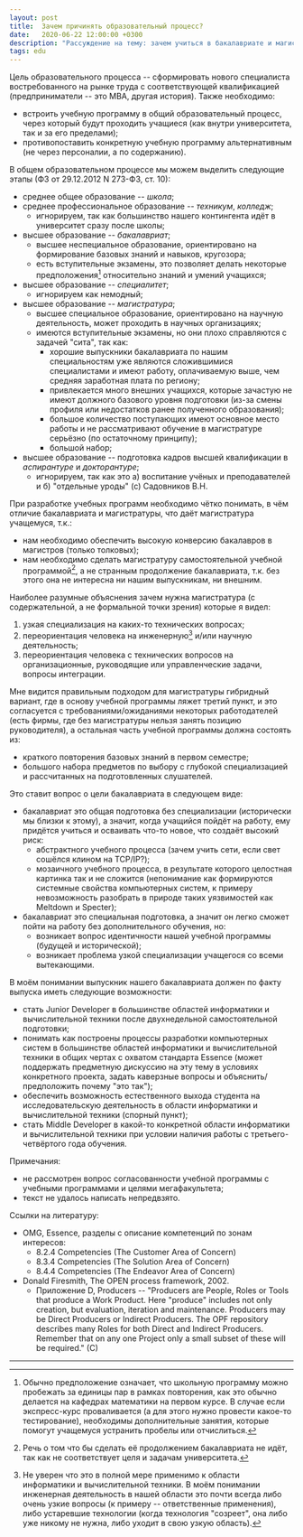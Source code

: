 ```yaml
---
layout: post
title:  Зачем причинять образовательный процесс?
date:   2020-06-22 12:00:00 +0300
description: "Рассуждение на тему: зачем учиться в бакалавриате и магистратуре?"
tags: edu
---
```


Цель образовательного процесса -- сформировать нового специалиста востребованного на рынке труда с соответствующей квалификацией (предприниматели -- это MBA, другая история). Также необходимо:
- встроить учебную программу в общий образовательный процесс, через который будут проходить учащиеся (как внутри университета, так и за его пределами);
- противопоставить конкретную учебную программу альтернативным (не через персоналии, а по содержанию).

В общем образовательном процессе мы можем выделить следующие этапы (ФЗ от 29.12.2012 N 273-ФЗ, ст. 10):
- среднее общее образование -- *школа*;
- среднее профессиональное образование -- *техникум*, *колледж*;
  - игнорируем, так как большинство нашего контингента идёт в университет сразу после школы;
- высшее образование -- *бакалавриат*;
  - высшее неспециальное образование, ориентировано на формирование базовых знаний и навыков, кругозора;
  - есть вступительные экзамены, это позволяет делать некоторые предположения[^1] относительно знаний и умений учащихся;
- высшее образование -- *специалитет*;
  - игнорируем как немодный;
- высшее образование -- *магистратура*;
  - высшее специальное образование, ориентировано на научную деятельность, может проходить в научных организациях;
  - имеются вступительные экзамены, но они плохо справляются с задачей "сита", так как:
    - хорошие выпускники бакалавриата по нашим специальностям уже являются сложившимися специалистами и имеют работу, оплачиваемую выше, чем средняя заработная плата по региону;
    - привлекается много внешних учащихся, которые зачастую не имеют должного базового уровня подготовки (из-за смены профиля или недостатков ранее полученного образования);
    - большое количество поступающих имеют основное место работы и не рассматривают обучение в магистратуре серьёзно (по остаточному принципу);
    - большой набор;
- высшее образование -- подготовка кадров высшей квалификации в *аспирантуре* и *докторантуре*;
  - игнорируем, так как это а) воспитание учёных и преподавателей и б) "отдельные уроды" (с) Садовников В.Н.

При разработке учебных программ необходимо чётко понимать, в чём отличие бакалавриата и магистратуры, что даёт магистратура учащемуся, т.к.:
- нам необходимо обеспечить высокую конверсию бакалавров в магистров (только толковых);
- нам необходимо сделать магистратуру самостоятельной учебной программой[^2], а не странным продолжение бакалавриата, т.к. без этого она не интересна ни нашим выпускникам, ни внешним.

Наиболее разумные объяснения зачем нужна магистратура (с содержательной, а не формальной точки зрения) которые я видел:
1. узкая специализация на каких-то технических вопросах;
2. переориентация человека на инженерную[^3] и/или научную деятельность;
3. переориентация человека с технических вопросов на организационные, руководящие или управленческие задачи, вопросы интеграции.

Мне видится правильным подходом для магистратуры гибридный вариант, где в основу учебной программы ляжет третий пункт, и это согласуется с требованиями/ожиданиями некоторых работодателей (есть фирмы, где без магистратуры нельзя занять позицию руководителя), а остальная часть учебной программы должна состоять из:
- краткого повторения базовых знаний в первом семестре;
- большого набора предметов по выбору с глубокой специализацией и рассчитанных на подготовленных слушателей.

Это ставит вопрос о цели бакалавриата в следующем виде:
- бакалавриат это общая подготовка без специализации (исторически мы близки к этому), а значит, когда учащийся пойдёт на работу, ему придётся учиться и осваивать что-то новое, что создаёт высокий риск:
  - абстрактного учебного процесса (зачем учить сети, если свет сошёлся клином на TCP/IP?);
  - мозаичного учебного процесса, в результате которого целостная картинка так и не сложится (непонимание как формируются системные свойства компьютерных систем, к примеру невозможность разобрать в природе таких уязвимостей как Meltdown и Specter);
- бакалавриат это специальная подготовка, а значит он легко сможет пойти на работу без дополнительного обучения, но:
  - возникает вопрос идентичности нашей учебной программы (будущей и исторической);
  - возникает проблема узкой специализации учащегося со всеми вытекающими.

В моём понимании выпускник нашего бакалавриата должен по факту выпуска иметь следующие возможности:
- стать Junior Developer в большинстве областей информатики и вычислительной техники после двухнедельной самостоятельной подготовки;
- понимать как построены процессы разработки компьютерных систем в большинстве областей информатики и вычислительной техники в общих чертах с охватом стандарта Essence (может поддержать предметную дискуссию на эту тему в условиях конкретного проекта, задать каверзные вопросы и объяснить/предположить почему "это так");
- обеспечить возможность естественного выхода студента на исследовательскую деятельность в области информатики и вычислительной техники (спорный пункт);
- стать Middle Developer в какой-то конкретной области информатики и вычислительной техники при условии наличия работы с третьего-четвёртого года обучения.

Примечания:
- не рассмотрен вопрос согласованности учебной программы с учебными программами и целями мегафакультета;
- текст не удалось написать непредвзято.

Ссылки на литературу:
- OMG, Essence, разделы с описание компетенций по зонам интересов:
  - 8.2.4 Competencies (The Customer Area of Concern)
  - 8.3.4 Competencies (The Solution Area of Concern)
  - 8.4.4 Competencies (The Endeavor Area of Concern)
- Donald Firesmith, The OPEN process framework, 2002.
  - Приложение D, Producers -- "Producers are People, Roles or Tools that produce a Work Product. Here "produce" includes not only creation, but evaluation, iteration and maintenance. Producers may be Direct Producers or Indirect Producers. The OPF repository describes many Roles for both Direct and Indirect Producers. Remember that on any one Project only a small subset of these will be required." (C)

<!-- # [In reply to Игорь Жирков] -->
<!-- # 1. Согласен. Я не предлагаю сейчас придумывать магистратуру, я предлагаю сформулировать её интерфейс подключения к нашему бакалавриату. -->
<!-- # 2. Под общим я имел ввиду что выпустить мы должны человека которые со всем знаком, может что-то сделать в любой области, но с весьма хреновым качеством. Зато с мостиками из одной области в другу. -->

<!-- # Под специальным - человек по выпуску должен быть midlle-ом в какой-то области. На сколько я понимаю, именно этим занимаются ИТИП-овцы, готовят отличных программистов универсалов. Нам же надо шире. -->
<!-- # 3. -->
<!-- # > - стать джуном — да (кроме ML и math-heavy областей) -->
<!-- # ML - как мне кажется на уровне подмастерия можно; -->
<!-- # math-heavy - тут возможно надо быть хорошим математиком по основному образованию, тебе виднее. -->
<!-- # Нужен адекватный список с хорошим покрытием. К примеру, должен ли туда попасть ЦОС? -->

<!-- # Процессы надо знать на уровне хороших примеров и как бывает. Что бы человек ориентировался в этом вопросе и не приставал к роботадетелю с вопросами: давайте выкинем linter-ы из CI..., а тут дедлайн, можно без тестов? -->

<!-- # > - естественный выход на исследовательскую деятельность -->
<!-- # Тут наши любимые темы: философия, математика и прочая никому на практике не нужна фигня. -->

---

[^1]: Обычно предположение означает, что школьную программу можно пробежать за единицы пар в рамках повторения, как это обычно делается на кафедрах математики на первом курсе. В случае если экспресс-курс проваливается (а для этого нужно провести какое-то тестирование), необходимы дополнительные занятия, которые помогут учащемуся устранить пробелы или отчислиться.

[^2]: Речь о том что бы сделать её продолжением бакалавриата не идёт, так как не соответствует целя и задачам университета.

[^3]: Не уверен что это в полной мере применимо к области информатики и вычислительной техники. В моём понимании инженерная деятельность в нашей области это почти всегда либо очень узкие вопросы (к примеру -- ответственные применения), либо устаревшие технологии (когда технология "созреет", она либо уже никому не нужна, либо уходит в свою узкую область).
